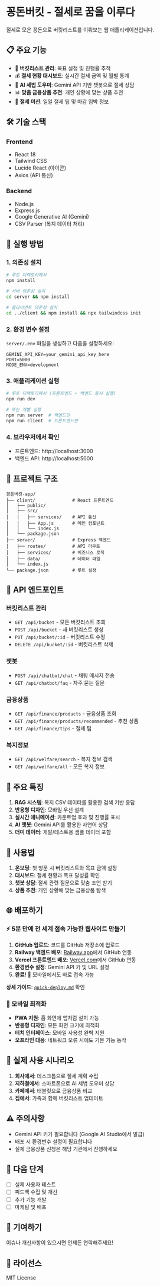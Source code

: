 # 꽁돈버킷 - 절세로 꿈을 이루다

절세로 모은 꽁돈으로 버킷리스트를 이뤄보는 웹 애플리케이션입니다.

## 📋 주요 기능

- 📱 **버킷리스트 관리**: 목표 설정 및 진행률 추적
- 💰 **절세 현황 대시보드**: 실시간 절세 금액 및 월별 통계
- 🤖 **AI 세법 도우미**: Gemini API 기반 챗봇으로 절세 상담
- 📊 **맞춤 금융상품 추천**: 개인 상황에 맞는 상품 추천
- 🎯 **절세 미션**: 일일 절세 팁 및 마감 임박 정보

## 🛠 기술 스택

### Frontend
- React 18
- Tailwind CSS
- Lucide React (아이콘)
- Axios (API 통신)

### Backend
- Node.js
- Express.js
- Google Generative AI (Gemini)
- CSV Parser (복지 데이터 처리)

## 🚀 실행 방법

### 1. 의존성 설치

```bash
# 루트 디렉토리에서
npm install

# 서버 의존성 설치
cd server && npm install

# 클라이언트 의존성 설치 
cd ../client && npm install && npx tailwindcss init
```

### 2. 환경 변수 설정

`server/.env` 파일을 생성하고 다음을 설정하세요:

```env
GEMINI_API_KEY=your_gemini_api_key_here
PORT=5000
NODE_ENV=development
```

### 3. 애플리케이션 실행

```bash
# 루트 디렉토리에서 (프론트엔드 + 백엔드 동시 실행)
npm run dev

# 또는 개별 실행
npm run server  # 백엔드만
npm run client  # 프론트엔드만
```

### 4. 브라우저에서 확인

- 프론트엔드: http://localhost:3000
- 백엔드 API: http://localhost:5000

## 📁 프로젝트 구조

```
꽁돈버킷-app/
├── client/              # React 프론트엔드
│   ├── public/
│   ├── src/
│   │   ├── services/    # API 통신
│   │   ├── App.js       # 메인 컴포넌트
│   │   └── index.js
│   └── package.json
├── server/              # Express 백엔드
│   ├── routes/          # API 라우트
│   ├── services/        # 비즈니스 로직
│   ├── data/            # 데이터 파일
│   └── index.js
└── package.json         # 루트 설정
```

## 🔧 API 엔드포인트

### 버킷리스트 관리
- `GET /api/bucket` - 모든 버킷리스트 조회
- `POST /api/bucket` - 새 버킷리스트 생성
- `PUT /api/bucket/:id` - 버킷리스트 수정
- `DELETE /api/bucket/:id` - 버킷리스트 삭제

### 챗봇
- `POST /api/chatbot/chat` - 채팅 메시지 전송
- `GET /api/chatbot/faq` - 자주 묻는 질문

### 금융상품
- `GET /api/finance/products` - 금융상품 조회
- `GET /api/finance/products/recommended` - 추천 상품
- `GET /api/finance/tips` - 절세 팁

### 복지정보
- `GET /api/welfare/search` - 복지 정보 검색
- `GET /api/welfare/all` - 모든 복지 정보

## 🎯 주요 특징

1. **RAG 시스템**: 복지 CSV 데이터를 활용한 검색 기반 응답
2. **반응형 디자인**: 모바일 우선 설계
3. **실시간 애니메이션**: 카운트업 효과 및 진행률 표시
4. **AI 챗봇**: Gemini API를 활용한 자연어 상담
5. **더미 데이터**: 개발/테스트용 샘플 데이터 포함

## 📝 사용법

1. **온보딩**: 첫 방문 시 버킷리스트와 목표 금액 설정
2. **대시보드**: 절세 현황과 목표 달성률 확인
3. **챗봇 상담**: 절세 관련 질문으로 맞춤 조언 받기
4. **상품 추천**: 개인 상황에 맞는 금융상품 탐색

## 🌐 배포하기

### ⚡ 5분 만에 전 세계 접속 가능한 웹사이트 만들기

1. **GitHub 업로드**: 코드를 GitHub 저장소에 업로드
2. **Railway 백엔드 배포**: [Railway.app](https://railway.app)에서 GitHub 연동
3. **Vercel 프론트엔드 배포**: [Vercel.com](https://vercel.com)에서 GitHub 연동
4. **환경변수 설정**: Gemini API 키 및 URL 설정
5. **완료!** 📱 모바일에서도 바로 접속 가능

**상세 가이드**: [`quick-deploy.md`](./quick-deploy.md) 확인

### 📱 모바일 최적화

- **PWA 지원**: 홈 화면에 앱처럼 설치 가능
- **반응형 디자인**: 모든 화면 크기에 최적화
- **터치 인터페이스**: 모바일 사용성 완벽 지원
- **오프라인 대응**: 네트워크 오류 시에도 기본 기능 동작

## 🎯 실제 사용 시나리오

1. **회사에서**: 데스크톱으로 절세 계획 수립
2. **지하철에서**: 스마트폰으로 AI 세법 도우미 상담
3. **카페에서**: 태블릿으로 금융상품 비교
4. **집에서**: 가족과 함께 버킷리스트 업데이트

## ⚠️ 주의사항

- Gemini API 키가 필요합니다 (Google AI Studio에서 발급)
- 배포 시 환경변수 설정이 필요합니다
- 실제 금융상품 신청은 해당 기관에서 진행하세요

## 🚀 다음 단계

- [ ] 실제 사용자 테스트
- [ ] 피드백 수집 및 개선
- [ ] 추가 기능 개발
- [ ] 마케팅 및 배포

## 🤝 기여하기

이슈나 개선사항이 있으시면 언제든 연락해주세요!

## 📄 라이선스

MIT License
